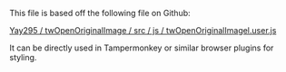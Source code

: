 This file is based off the following file on Github:

[Yay295 / twOpenOriginalImage / src / js / twOpenOriginalImagel.user.js](https://github.com/Yay295/twOpenOriginalImage/blob/7b07b039fcd25d029cd88a1b8d9a66c4a823f40a/src/js/twOpenOriginalImage.user.js)

It can be directly used in Tampermonkey or similar browser plugins for styling.
